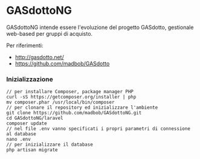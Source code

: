# GASdottoNG

GASdottoNG intende essere l'evoluzione del progetto GASdotto, gestionale web-based per gruppi di acquisto.

Per riferimenti:

* http://gasdotto.net/
* https://github.com/madbob/GASdotto

### Inizializzazione

    // per installare Composer, package manager PHP
    curl -sS https://getcomposer.org/installer | php
    mv composer.phar /usr/local/bin/composer
    // per clonare il repository ed inizializzare l'ambiente
    git clone https://github.com/madbob/GASdottoNG.git
    cd GASdottoNG/laravel
    composer update
    // nel file .env vanno specificati i propri parametri di connessione al database
    nano .env
    // per inizializzare il database
    php artisan migrate
